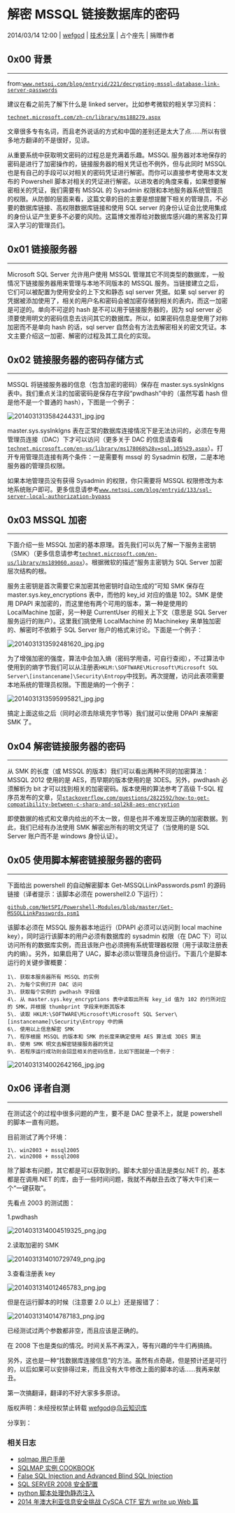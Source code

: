 # 解密 MSSQL 链接数据库的密码

2014/03/14 12:00 | [wefgod](http://drops.wooyun.org/author/wefgod "由 wefgod 发布") | [技术分享](http://drops.wooyun.org/category/tips "查看 技术分享 中的全部文章") | 占个座先 | 捐赠作者

## 0x00 背景

* * *

from:[`www.netspi.com/blog/entryid/221/decrypting-mssql-database-link-server-passwords`](https://www.netspi.com/blog/entryid/221/decrypting-mssql-database-link-server-passwords)

建议在看之前先了解下什么是 linked server。比如参考微软的相关学习资料：

[`technet.microsoft.com/zh-cn/library/ms188279.aspx`](http://technet.microsoft.com/zh-cn/library/ms188279.aspx)

文章很多专有名词，而且老外说话的方式和中国的差别还是太大了点……所以有很多地方翻译的不是很好，见谅。

从重要系统中获取明文密码的过程总是充满着乐趣。MSSQL 服务器对本地保存的密码是进行了加密操作的，链接服务器的相关凭证也不例外，但与此同时 MSSQL 也是有自己的手段可以对相关的密码凭证进行解密。而你可以直接参考使用本文发布的 Powershell 脚本对相关的凭证进行解密。以进攻者的角度来看，如果想要解密相关的凭证，我们需要有 MSSQL 的 Sysadmin 权限和本地服务器系统管理员的权限。从防御的层面来看，这篇文章的目的主要是想提醒下相关的管理员，不必要的数据库链接、高权限数据库链接和使用 SQL server 的身份认证会比使用集成的身份认证产生更多不必要的风险。这篇博文推荐给对数据库感兴趣的黑客及打算深入学习的管理员们。

## 0x01 链接服务器

* * *

Microsoft SQL Server 允许用户使用 MSSQL 管理其它不同类型的数据库，一般情况下链接服务器用来管理与本地不同版本的 MSSQL 服务。当链接建立之后，它们可以被配置为使用安全的上下文和静态 sql server 凭据。如果 sql server 的凭据被添加使用了，相关的用户名和密码会被加密存储到相关的表内，而这一加密是可逆的。单向不可逆的 hash 是不可以用于链接服务器的，因为 sql server 必须要使用明文的密码信息去访问其它的数据库。所以，如果密码信息是使用了对称加密而不是单向 hash 的话，sql server 自然会有方法去解密相关的密文凭证。本文主要介绍这一加密、解密的过程及其工具化的实现。

## 0x02 链接服务器的密码存储方式

* * *

MSSQL 将链接服务器的信息（包含加密的密码）保存在 master.sys.syslnklgns 表中。我们重点关注的加密密码是保存在字段“pwdhash”中的（虽然写着 hash 但是他不是一个普通的 hash），下图是一个例子：

![2014031313584244331_jpg.jpg](img/img1_u36_jpg.jpg)

master.sys.syslnklgns 表在正常的数据库连接情况下是无法访问的，必须在专用管理员连接（DAC）下才可以访问（更多关于 DAC 的信息请查看[`technet.microsoft.com/en-us/library/ms178068%28v=sql.105%29.aspx`](http://technet.microsoft.com/en-us/library/ms178068%28v=sql.105%29.aspx)）。打开专用管理员连接有两个条件：一是需要有 mssql 的 Sysadmin 权限，二是本地服务器的管理员权限。

如果本地管理员没有获得 Sysadmin 的权限，你只需要将 MSSQL 权限修改为本地系统账户即可。更多信息请参考[`www.netspi.com/blog/entryid/133/sql-server-local-authorization-bypass`](https://www.netspi.com/blog/entryid/133/sql-server-local-authorization-bypass)

## 0x03 MSSQL 加密

* * *

下面介绍一些 MSSQL 加密的基本原理。首先我们可以先了解一下服务主密钥（SMK）（更多信息请参考[`technet.microsoft.com/en-us/library/ms189060.aspx`](http://technet.microsoft.com/en-us/library/ms189060.aspx)）。根据微软的描述“服务主密钥为 SQL Server 加密层次结构的根。

服务主密钥是首次需要它来加密其他密钥时自动生成的”可知 SMK 保存在 master.sys.key_encryptions 表中，而他的 key_id 对应的值是 102。SMK 是使用 DPAPI 来加密的，而这里他有两个可用的版本，第一种是使用的 LocalMachine 加密，另一种是 CurrentUser 的相关上下文（意思是 SQL Server 服务运行的账户）。这里我们挑使用 LocalMachine 的 Machinekey 来单独加密的、解密时不依赖于 SQL Server 账户的格式来讨论。下面是一个例子：

![2014031313592481620_jpg.jpg](img/img2_u33_jpg.jpg)

为了增强加密的强度，算法中会加入熵（密码学用语，可自行查阅），不过算法中使用到的熵字节我们可以从注册表`HKLM:\SOFTWARE\Microsoft\Microsoft SQL Server\[instancename]\Security\Entropy`中找到。再次提醒，访问此表项需要本地系统的管理员权限。下图是熵的一个例子：

![2014031313595995821_jpg.jpg](img/img3_u30_jpg.jpg)

搞定上面这些之后（同时必须去除填充字节等）我们就可以使用 DPAPI 来解密 SMK 了。

## 0x04 解密链接服务器的密码

* * *

从 SMK 的长度（或 MSSQL 的版本）我们可以看出两种不同的加密算法：MSSQL 2012 使用的是 AES，而早期的版本使用的是 3DES。另外，pwdhash 必须解析为 bit 才可以找到相关的加密密码。版本使用的算法参考了高级 T-SQL 程序员发布的文章，见[`stackoverflow.com/questions/2822592/how-to-get-compatibility-between-c-sharp-and-sql2k8-aes-encryption`](http://stackoverflow.com/questions/2822592/how-to-get-compatibility-between-c-sharp-and-sql2k8-aes-encryption)

即使数据的格式和文章内给出的不太一致，但是也并不难发现正确的加密数据。到此，我们已经有办法使用 SMK 解密出所有的明文凭证了（当使用的是 SQL Server 账户而不是 windows 身份认证）。

## 0x05 使用脚本解密链接服务器的密码

* * *

下面给出 powershell 的自动解密脚本 Get-MSSQLLinkPasswords.psm1 的源码链接（译者提示：该脚本必须在 powershell2.0 下运行）：

[`github.com/NetSPI/Powershell-Modules/blob/master/Get-MSSQLLinkPasswords.psm1`](https://github.com/NetSPI/Powershell-Modules/blob/master/Get-MSSQLLinkPasswords.psm1)

该脚本必须在 MSSQL 服务器本地运行（DPAPI 必须可以访问到 local machine key），同时运行该脚本的用户必须有数据库的 sysadmin 权限（在 DAC 下）可以访问所有的数据库实例，而且该账户也必须拥有系统管理器权限（用于读取注册表内的熵）。另外，如果启用了 UAC，脚本必须以管理员身份运行。下面几个是脚本运行的关键步骤概要：

```
1\. 获取本服务器所有 MSSQL 的实例
2\. 为每个实例打开 DAC 访问
3\. 获取每个实例的 pwdhash 字段值
4\. 从 master.sys.key_encryptions 表中读取出所有 key_id 值为 102 的行所对应的 SMK，并根据 thumbprint 字段来判断其版本
5\. 读取 HKLM:\SOFTWARE\Microsoft\Microsoft SQL Server\[instancename]\Security\Entropy 中的熵
6\. 使用以上信息解密 SMK
7\. 程序根据 MSSQL 的版本和 SMK 的长度来确定使用 AES 算法或 3DES 算法
8\. 使用 SMK 明文去解密链接服务器的凭证
9\. 若程序运行成功则会回显相关的密码信息，比如下图就是一个例子： 
```

![2014031314002642166_jpg.jpg](img/img4_u25_jpg.jpg)

## 0x06 译者自测

* * *

在测试这个的过程中很多问题的产生，要不是 DAC 登录不上，就是 powershell 的脚本一直有问题。

目前测试了两个环境：

```
1\. win2003 + mssql2005
2\. win2008 + mssql2008 
```

除了脚本有问题，其它都是可以获取到的。脚本大部分语法是类似.NET 的，基本都是在调用.NET 的库，由于一些时间问题，我就不再献丑去改了等大牛们来一个“一键获取”。

先看点 2003 的测试图：

1.pwdhash

![2014031314004519325_png.jpg](img/img5_u23_jpg.jpg)

2.读取加密的 SMK

![2014031314010729749_png.jpg](img/img6_u17_jpg.jpg)

3.查看注册表 key

![2014031314012465783_png.jpg](img/img7_u20_jpg.jpg)

但是在运行脚本的时候（注意要 2.0 以上）还是报错了：

![2014031314014787183_png.jpg](img/img8_u13_jpg.jpg)

已经测试过两个参数都非空，而且应该是正确的。

在 2008 下也是类似的情况。时间关系不再深入，等有兴趣的牛牛们再搞搞。

另外，这也是一种“找数据库连接信息”的方法。虽然有点奇葩，但是预计还是可行的，以后如果可以安排得过来，而且没有大牛修改上面的脚本的话……我再来献丑。

第一次搞翻译，翻译的不好大家多多原谅。

版权声明：未经授权禁止转载 [wefgod](http://drops.wooyun.org/author/wefgod "由 wefgod 发布")@[乌云知识库](http://drops.wooyun.org)

分享到：

### 相关日志

*   [sqlmap 用户手册](http://drops.wooyun.org/tips/143)
*   [SQLMAP 实例 COOKBOOK](http://drops.wooyun.org/tips/1343)
*   [False SQL Injection and Advanced Blind SQL Injection](http://drops.wooyun.org/tips/4322)
*   [SQL SERVER 2008 安全配置](http://drops.wooyun.org/tips/1670)
*   [python 脚本处理伪静态注入](http://drops.wooyun.org/tips/125)
*   [2014 年澳大利亚信息安全挑战 CySCA CTF 官方 write up Web 篇](http://drops.wooyun.org/tips/2444)